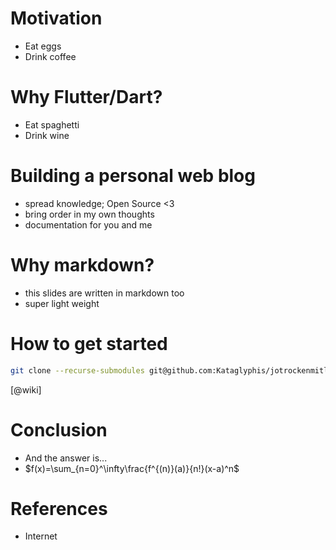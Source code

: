 # Motivation

- Eat eggs
- Drink coffee

# Why Flutter/Dart?

- Eat spaghetti
- Drink wine

# Building a personal web blog
 - spread knowledge; Open Source <3
 - bring order in my own thoughts
 - documentation for you and me 
  
# Why markdown?
 - this slides are written in markdown too
 - super light weight

# How to get started

```bash
git clone --recurse-submodules git@github.com:Kataglyphis/jotrockenmitlocken.git
```

[@wiki]

# Conclusion

- And the answer is...
- $f(x)=\sum_{n=0}^\infty\frac{f^{(n)}(a)}{n!}(x-a)^n$

# References
 - Internet  
